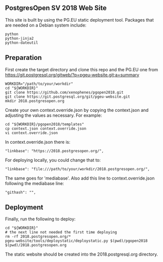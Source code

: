 ## PostgresOpen SV 2018 Web Site

This site is built by using the PG.EU static deployment tool. Packages that are needed on a Debian system include:
```
python
python-jinja2
python-dateutil
```

## Preparation
First create the target directory and clone this repo and the PG.EU one from https://git.postgresql.org/gitweb/?p=pgeu-website.git;a=summary
```
WORKDIR="/path/to/your/workdir"
cd "${WORKDIR}"
git clone https://github.com/xenophenes/pgopen2018.git
git clone https://git.postgresql.org/git/pgeu-website.git
mkdir 2018.postgresopen.org
```

Create your own context.override.json by copying the context.json and adjusting
the values as necessary.  For example:
```
cd "${WORKDIR}/pgopen2018/templates"
cp context.json context.override.json
vi context.override.json
```

In context.override.json there is:
```
"linkbase": "https://2018.postgresopen.org/",
```

For deploying locally, you could change that to:
```
"linkbase": "file:///path/to/your/workdir/2018.postgresopen.org/",
```
The same goes for 'mediabase'. Also add this line to context.override.json following the mediabase line:
```
"githash": "",
```
## Deployment
Finally, run the following to deploy:
```
cd "${WORKDIR}"
# the next line not needed the first time deploying
rm -rf 2018.postgresopen.org/*
pgeu-website/tools/deploystatic/deploystatic.py $(pwd)/pgopen2018 $(pwd)/2018.postgresopen.org
```

The static website should be created into the 2018.postgresql.org directory.

